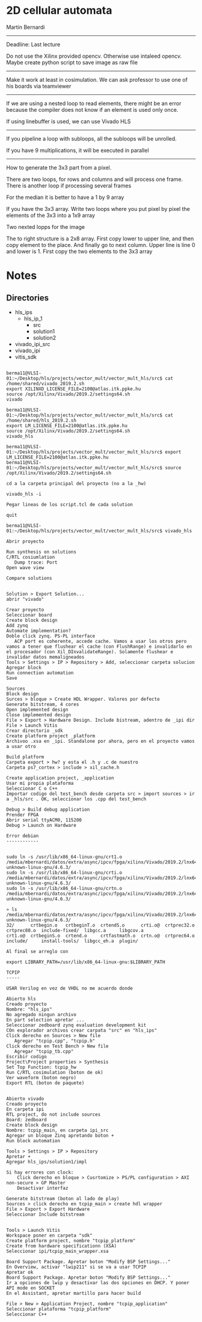 2D cellular automata
====================

Martin Bernardi

-------

Deadline: Last lecture

Do not use the Xilinx provided opencv. Otherwise use intaleed opencv. Maybe
create python script to save image as raw file

-------

Make it work at least in cosimulation. We can ask professor to use one of his
boards via teamviewer


-------

If we are using a nested loop to read elements, there might be an error because
the compiler does not know if an element is used only once.

If using linebuffer is used, we can use Vivado HLS

-------

If you pipeline a loop with subloops, all the subloops will be unrolled.

If you have 9 multiplications, it will be executed in parallel


-------

How to generate the 3x3 part from a pixel.

There are two loops, for rows and columns and will process one frame. There is
another loop if processing several frames

For the median it is better to have a 1 by 9 array

If you have the 3x3 array. Write two loops where you put pixel by pixel the
elements of the 3x3 into a 1x9 array

Two nexted lopps for the image

The to right structure is a 2x8 array. First copy lower to upper line, and then
copy element to the place. And finally go to next column. Upper line is line 0
and lower is 1.
First copy the two elements to the 3x3 array

Notes
=====

Directories
---------

- hls_ips
  - hls_ip_1
    - src
    - solution1
    - solution2
- vivado_ipi_src
- vivado_ipi
- vitis_sdk

```

berma11@VLSI-01:~/Desktop/hls/projects/vector_mult/vector_mult_hls/src$ cat /home/shared/vivado_2019.2.sh 
export XILINXD_LICENSE_FILE=2100@atlas.itk.ppke.hu
source /opt/Xilinx/Vivado/2019.2/settings64.sh
vivado

berma11@VLSI-01:~/Desktop/hls/projects/vector_mult/vector_mult_hls/src$ cat /home/shared/hls_2019.2.sh 
export LM_LICENSE_FILE=2100@atlas.itk.ppke.hu
source /opt/Xilinx/Vivado/2019.2/settings64.sh
vivado_hls

berma11@VLSI-01:~/Desktop/hls/projects/vector_mult/vector_mult_hls/src$ export LM_LICENSE_FILE=2100@atlas.itk.ppke.hu
berma11@VLSI-01:~/Desktop/hls/projects/vector_mult/vector_mult_hls/src$ source /opt/Xilinx/Vivado/2019.2/settings64.sh

cd a la carpeta principal del proyecto (no a la _hw)

vivado_hls -i

Pegar lineas de los script.tcl de cada solution

quit

berma11@VLSI-01:~/Desktop/hls/projects/vector_mult/vector_mult_hls/src$ vivado_hls

Abrir proyecto

Run synthesis on solutions
C/RTL cosiumlation
   Dump trace: Port
Open wave view

Compare solutions


Solution > Export Solution...
abrir "vivado"

Crear proyecto
Seleccionar board
Create block design
Add zynq
Automate implementation?
Doble click zynq. PS-PL interface
   ACP port es coherente, accede cache. Vamos a usar los otros pero vamos a tener que flushear el cache (con FlushRange) e invalidarlo en el procesador (con Xil_DInvalidateRange). Solamente flushear e invalidar datos memaligneados
Tools > Settings > IP > Repository > Add, seleccionar carpeta solucion
Agregar block
Run connection automation
Save

Sources
Block design
Surces > bloque > Create HDL Wrapper. Valores por defecto
Generate bitstream, 4 cores
Open implemented design
Close implemented design
File > Export > Hardware Design. Include bistream, adentro de _ipi dir
File > Launch Vitis
Crear directorio _sdk
Create platform project _platform
Archivoo .xsa en _ipi. Standalone por ahora, pero en el proyecto vamos a usar otro

Build platform
Carpeta export > hw? y esta el .h y .c de nuestro
Carpeta ps7_cortex > include > xil_cache.h

Create application project, _application
Usar mi propia plataforma
Seleccionar C o C++
Importar codigo del test_bench desde carpeta src > import sources > ir a _hls/src . OK, seleccionar los .cpp del test_bench

Debug > Build debug application
Prender FPGA
Abrir serial ttyACM0, 115200
Debug > Launch on Hardware

Error debian
------------


sudo ln -s /usr/lib/x86_64-linux-gnu/crt1.o /media/mbernardi/datos/extra/async/ipcv/fpga/xilinx/Vivado/2019.2/lnx64/tools/gcc/lib/gcc/x86_64-unknown-linux-gnu/4.6.3/
sudo ln -s /usr/lib/x86_64-linux-gnu/crti.o /media/mbernardi/datos/extra/async/ipcv/fpga/xilinx/Vivado/2019.2/lnx64/tools/gcc/lib/gcc/x86_64-unknown-linux-gnu/4.6.3/
sudo ln -s /usr/lib/x86_64-linux-gnu/crtn.o /media/mbernardi/datos/extra/async/ipcv/fpga/xilinx/Vivado/2019.2/lnx64/tools/gcc/lib/gcc/x86_64-unknown-linux-gnu/4.6.3/

» ls /media/mbernardi/datos/extra/async/ipcv/fpga/xilinx/Vivado/2019.2/lnx64/tools/gcc/lib/gcc/x86_64-unknown-linux-gnu/4.6.3/
32/      crtbegin.o   crtbeginT.o  crtendS.o      crti.o@  crtprec32.o  crtprec80.o  include-fixed/  libgcc.a     libgcov.a
crt1.o@  crtbeginS.o  crtend.o     crtfastmath.o  crtn.o@  crtprec64.o  include/     install-tools/  libgcc_eh.a  plugin/

Al final se arreglo con 

export LIBRARY_PATH=/usr/lib/x86_64-linux-gnu:$LIBRARY_PATH

TCPIP
-----

USAR Verilog en vez de VHDL no me acuerdo donde

Abierto hls
Creado proyecto
Nombre: "hls_ips"
No agregado ningun archivo
En part selection apretar ...
Seleccionar zedboard zynq evaluation development kit
COn explorador archivos crear carpata "src" en "hls_ips"
Click derecho en Sources > New file
   Agregar "tcpip.cpp", "tcpip.h"
Click derecho en Test Bench > New file
   Agregar "tcpip_tb.cpp"
Escribir codigo
Project\Project properties > Synthesis
Set Top Function: tcpip_hw
Run C/RTL cosimulation (boton de ok)
Ver waveform (boton negro)
Export RTL (boton de paquete)


Abierto vivado
Creado proyecto
En carpeta ipi
RTL project, do not include sources
Board: zedboard
Create block design
Nombre: tcpip_main, en carpeta ipi_src
Agregar un bloque Zinq apretando boton +
Run block automation

Tools > Settings > IP > Repository
Apretar +
Agregar hls_ips/solution1/impl

Si hay errores con clock:
    Click derecho en bloque > Cusrtomize > PS/PL configuration > AXI non-secure > GP Master
    Desactivar interfaz

Generate bitstream (boton al lado de play)
Sources > click derecho en tcpip_main > create hdl wrapper
File > Export > Export Hardware
Seleccionar Include bitstream


Tools > Launch Vitis
Workspace poner en carpeta "sdk"
Create platform project, nombre "tcpip_platform"
Create from hardware specificationn (XSA)
Seleccionar ipi/tcpip_main_wrapper.xsa

Board Support Package. Apretar boton "Modify BSP Settings..."
En Overview, activar "lwip211" si se va a usar TCPIP
Apretar ok
Board Support Package. Apretar boton "Modify BSP Settings..."
Ir a opciones de lwip y desactivar las dos opciones en DHCP. Y poner API mode en SOCKET
En el Assistant, apretar martillo para hacer build

File > New > Application Project, nombre "tcpip_application"
Seleccionar plataforma "tcpip_platform"
Seleccionar C++



